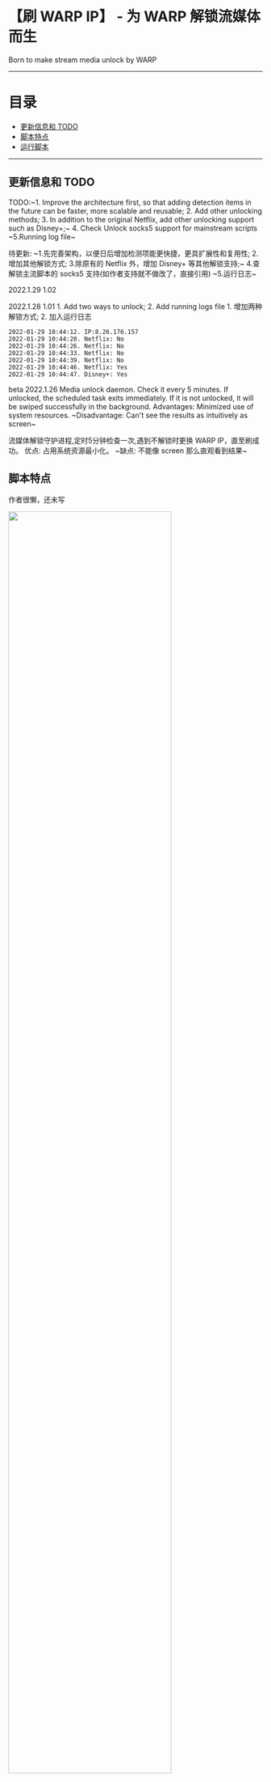 # 【刷 WARP IP】 - 为 WARP 解锁流媒体而生
Born to make stream media unlock by WARP 

* * *

# 目录

- [更新信息和 TODO](README.md#更新信息和-todo)
- [脚本特点](README.md#脚本特点)
- [运行脚本](README.md#运行脚本)

* * *

## 更新信息和 TODO
TODO:~1. Improve the architecture first, so that adding detection items in the future can be faster, more scalable and reusable; 2. Add other unlocking methods; 3. In addition to the original Netflix, add other unlocking support such as Disney+;~ 4. Check Unlock socks5 support for mainstream scripts ~5.Running log file~
   
待更新: ~1.先完善架构，以便日后增加检测项能更快捷，更具扩展性和复用性; 2.增加其他解锁方式; 3.除原有的 Netflix 外，增加 Disney+ 等其他解锁支持;~ 4.查解锁主流脚本的 socks5 支持(如作者支持就不做改了，直接引用) ~5.运行日志~

2022.1.29 1.02

2022.1.28 1.01 1. Add two ways to unlock; 2. Add running logs file 1. 增加两种解锁方式; 2. 加入运行日志
```
2022-01-29 10:44:12. IP:8.26.176.157
2022-01-29 10:44:20. Netflix: No
2022-01-29 10:44:26. Netflix: No
2022-01-29 10:44:33. Netflix: No
2022-01-29 10:44:39. Netflix: No
2022-01-29 10:44:46. Netflix: Yes
2022-01-29 10:44:47. Disney+: Yes
```

beta 2022.1.26 Media unlock daemon. Check it every 5 minutes. If unlocked, the scheduled task exits immediately. If it is not unlocked, it will be swiped successfully in the background. Advantages: Minimized use of system resources. ~Disadvantage: Can't see the results as intuitively as screen~

流媒体解锁守护进程,定时5分钟检查一次,遇到不解锁时更换 WARP IP，直至刷成功。 优点: 占用系统资源最小化。 ~缺点: 不能像 screen 那么直观看到结果~

## 脚本特点
作者很懒，还未写    

<img src="https://user-images.githubusercontent.com/62703343/151590856-7957f0fa-c6dd-4b83-9425-f6a2eb1ca53e.png" width="80%" />

## 运行脚本

```
bash <(curl -sSL https://raw.githubusercontent.com/fscarmen/warp_unlock/main/unlock.sh)
```
